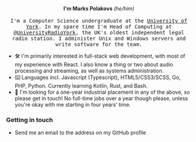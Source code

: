 <p align="center">
  <strong>I'm Marks Polakovs</strong> <em>(he/him)</em>
  <br/><br/>
  <samp>
    I'm a Computer Science undergraduate at the <a href='https://www.york.ac.uk/'>University of York</a>. In my spare time I'm Head of Computing at <a href="https://github.com/UniversityRadioYork">@UniversityRadioYork</a>, the UK's oldest independent legal radio station. I administer Unix and Windows servers and write software for the team.
  </samp>
</p>

- 🛠 I'm primarily interested in full-stack web development, with most of my experience with React. I also know a thing or two about audio processing and streaming, as well as systems administration.
- ⌨️ Languages incl. Javascript (Typescript), HTML5/CSS3/SCSS, Go, PHP, Python. Currently learning Kotlin, Rust, and Bash.
- 💬 I'm looking for a one-year industrial placement in any of the above, so please get in touch! No full-time jobs over a year though please, unless you're okay with me starting in four years' time.

<h3>Getting in touch</h3>

- Send me an email to the address on my GitHub profile
